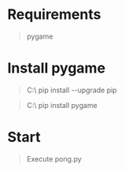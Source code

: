 # Requirements

> pygame

# Install pygame

> C:\ pip install --upgrade pip

> C:\ pip install pygame

# Start

> Execute pong.py